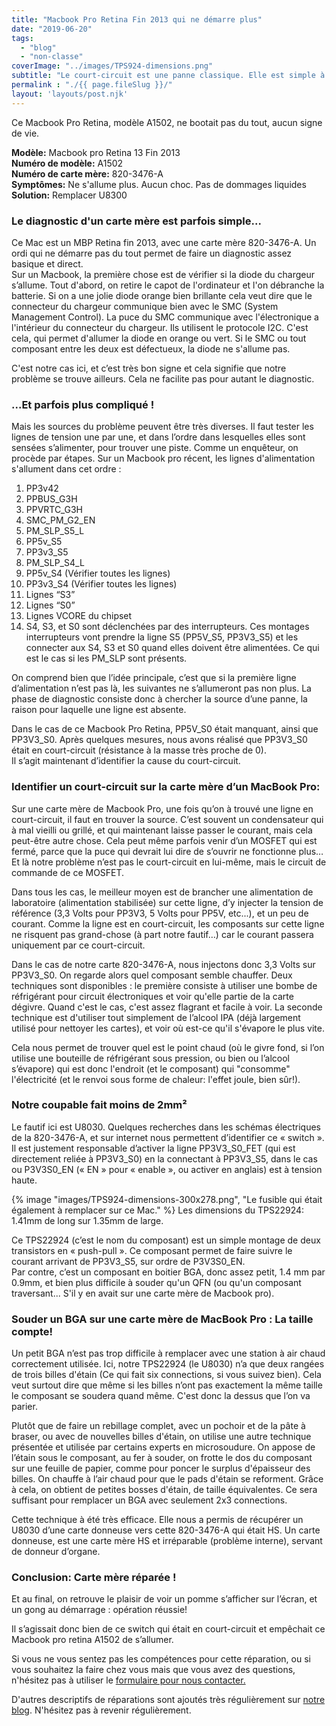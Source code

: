 ```yaml
---
title: "Macbook Pro Retina Fin 2013 qui ne démarre plus"
date: "2019-06-20"
tags: 
  - "blog"
  - "non-classe"
coverImage: "../images/TPS924-dimensions.png"
subtitle: "Le court-circuit est une panne classique. Elle est simple à diagnostiquer mais demande une certaine technique pour la réparer."
permalink : "./{{ page.fileSlug }}/"
layout: 'layouts/post.njk'
---
```


Ce Macbook Pro Retina, modèle A1502, ne bootait pas du tout, aucun signe de vie.

**Modèle:** Macbook pro Retina 13 Fin 2013  
**Numéro de modèle:** A1502  
**Numéro de carte mère:** 820-3476-A  
**Symptômes:** Ne s'allume plus. Aucun choc. Pas de dommages liquides  
**Solution:** Remplacer U8300

### Le diagnostic d'un carte mère est parfois simple...

Ce Mac est un MBP Retina fin 2013, avec une carte mère 820-3476-A. Un ordi qui ne démarre pas du tout permet de faire un diagnostic assez basique et direct.  
Sur un Macbook, la première chose est de vérifier si la diode du chargeur s’allume. Tout d'abord, on retire le capot de l'ordinateur et l'on débranche la batterie. Si on a une jolie diode orange bien brillante cela veut dire que le connecteur du chargeur communique bien avec le SMC (System Management Control). La puce du SMC communique avec l'électronique a l'intérieur du connecteur du chargeur. Ils utilisent le protocole I2C. C'est cela, qui permet d'allumer la diode en orange ou vert. Si le SMC ou tout composant entre les deux est défectueux, la diode ne s'allume pas.

C'est notre cas ici, et c’est très bon signe et cela signifie que notre problème se trouve ailleurs. Cela ne facilite pas pour autant le diagnostic.

### ...Et parfois plus compliqué !

Mais les sources du problème peuvent être très diverses. Il faut tester les lignes de tension une par une, et dans l’ordre dans lesquelles elles sont sensées s’alimenter, pour trouver une piste. Comme un enquêteur, on procède par étapes. Sur un Macbook pro récent, les lignes d'alimentation s'allument dans cet ordre :

1. PP3v42
2. PPBUS\_G3H
3. PPVRTC\_G3H
4. SMC\_PM\_G2\_EN
5. PM\_SLP\_S5\_L
6. PP5v\_S5
7. PP3v3\_S5
8. PM\_SLP\_S4\_L
9. PP5v\_S4 (Vérifier toutes les lignes)
10. PP3v3\_S4 (Vérifier toutes les lignes)
11. Lignes “S3”
12. Lignes “S0”
13. Lignes VCORE du chipset
14. S4, S3, et S0 sont déclenchées par des interrupteurs. Ces montages interrupteurs vont prendre la ligne S5 (PP5V\_S5, PP3V3\_S5) et les connecter aux S4, S3 et S0 quand elles doivent être alimentées. Ce qui est le cas si les PM\_SLP sont présents.

On comprend bien que l’idée principale, c’est que si la première ligne d’alimentation n’est pas là, les suivantes ne s’allumeront pas non plus. La phase de diagnostic consiste donc à chercher la source d’une panne, la raison pour laquelle une ligne est absente.

Dans le cas de ce Macbook Pro Retina, PP5V\_S0 était manquant, ainsi que PP3V3\_S0. Après quelques mesures, nous avons réalisé que PP3V3\_S0 était en court-circuit (résistance à la masse très proche de 0).  
Il s’agit maintenant d’identifier la cause du court-circuit.

### Identifier un court-circuit sur la carte mère d’un MacBook Pro:

Sur une carte mère de Macbook Pro, une fois qu’on à trouvé une ligne en court-circuit, il faut en trouver la source. C’est souvent un condensateur qui à mal vieilli ou grillé, et qui maintenant laisse passer le courant, mais cela peut-être autre chose. Cela peut même parfois venir d’un MOSFET qui est fermé, parce que la puce qui devrait lui dire de s’ouvrir ne fonctionne plus… Et là notre problème n’est pas le court-circuit en lui-même, mais le circuit de commande de ce MOSFET.

Dans tous les cas, le meilleur moyen est de brancher une alimentation de laboratoire (alimentation stabilisée) sur cette ligne, d’y injecter la tension de référence (3,3 Volts pour PP3V3, 5 Volts pour PP5V, etc...), et un peu de courant. Comme la ligne est en court-circuit, les composants sur cette ligne ne risquent pas grand-chose (à part notre fautif…) car le courant passera uniquement par ce court-circuit.

Dans le cas de notre carte 820-3476-A, nous injectons donc 3,3 Volts sur PP3V3\_S0. On regarde alors quel composant semble chauffer. Deux techniques sont disponibles : le première consiste à utiliser une bombe de réfrigérant pour circuit électroniques et voir qu'elle partie de la carte dégivre. Quand c'est le cas, c'est assez flagrant et facile à voir. La seconde technique est d'utiliser tout simplement de l’alcool IPA (déjà largement utilisé pour nettoyer les cartes), et voir où est-ce qu'il s'évapore le plus vite.

Cela nous permet de trouver quel est le point chaud (où le givre fond, si l’on utilise une bouteille de réfrigérant sous pression, ou bien ou l’alcool s’évapore) qui est donc l'endroit (et le composant) qui "consomme" l'électricité (et le renvoi sous forme de chaleur: l'effet joule, bien sûr!).

### Notre coupable fait moins de 2mm²

Le fautif ici est U8030. Quelques recherches dans les schémas électriques de la 820-3476-A, et sur internet nous permettent d’identifier ce « switch ». Il est justement responsable d’activer la ligne PP3V3\_S0\_FET (qui est directement reliée à PP3V3\_S0) en la connectant à PP3V3\_S5, dans le cas ou P3V3S0\_EN (« EN » pour « enable », ou activer en anglais) est à tension haute.

{% image "images/TPS924-dimensions-300x278.png", "Le fusible qui était également à remplacer sur ce Mac." %} 
Les dimensions du TPS22924: 1.41mm de long sur 1.35mm de large. 

Ce TPS22924 (c’est le nom du composant) est un simple montage de deux transistors en « push-pull ». Ce composant permet de faire suivre le courant arrivant de PP3V3\_S5, sur ordre de P3V3S0\_EN.  
Par contre, c’est un composant en boitier BGA, donc assez petit, 1.4 mm par 0.9mm, et bien plus difficile à souder qu'un QFN (ou qu'un composant traversant... S'il y en avait sur une carte mère de Macbook pro).

### Souder un BGA sur une carte mère de MacBook Pro : La taille compte!

Un petit BGA n’est pas trop difficile à remplacer avec une station à air chaud correctement utilisée. Ici, notre TPS22924 (le U8030) n’a que deux rangées de trois billes d'étain (Ce qui fait six connections, si vous suivez bien). Cela veut surtout dire que même si les billes n’ont pas exactement la même taille le composant se soudera quand même. C'est donc la dessus que l’on va parier.

Plutôt que de faire un rebillage complet, avec un pochoir et de la pâte à braser, ou avec de nouvelles billes d'étain, on utilise une autre technique présentée et utilisée par certains experts en microsoudure. On appose de l’étain sous le composant, au fer à souder, on frotte le dos du composant sur une feuille de papier, comme pour poncer le surplus d'épaisseur des billes. On chauffe à l’air chaud pour que le pads d'étain se reforment. Grâce à cela, on obtient de petites bosses d'étain, de taille équivalentes. Ce sera suffisant pour remplacer un BGA avec seulement 2x3 connections.

Cette technique à été très efficace. Elle nous a permis de récupérer un U8030 d’une carte donneuse vers cette 820-3476-A qui était HS. Un carte donneuse, est une carte mère HS et irréparable (problème interne), servant de donneur d’organe.

### Conclusion: Carte mère réparée !

Et au final, on retrouve le plaisir de voir un pomme s’afficher sur l’écran, et un gong au démarrage : opération réussie!

Il s’agissait donc bien de ce switch qui était en court-circuit et empêchait ce Macbook pro retina A1502 de s’allumer.


Si vous ne vous sentez pas les compétences pour cette réparation, ou si vous souhaitez la faire chez vous mais que vous avez des questions, n'hésitez pas à utiliser le [formulaire pour nous contacter.](https://www.6337.fr/contact/)

D'autres descriptifs de réparations sont ajoutés très régulièrement sur [notre blog](https://www.6337.fr/blog/). N'hésitez pas à revenir régulièrement.

